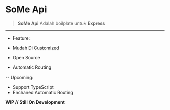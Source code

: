 # SoMe Api 

>**SoMe Api** Adalah boilplate untuk **Express**
---
- Feature: 

* Mudah Di Customized
- Open Source
* Automatic Routing

-- Upcoming: 

* Support TypeScript
* Enchaned Automatic Routing

**WIP // Still On Development**